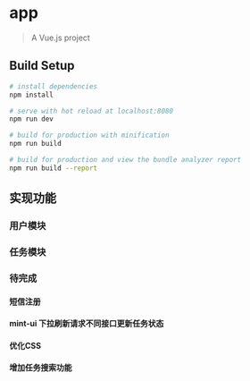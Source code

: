 # app

> A Vue.js project

## Build Setup

``` bash
# install dependencies
npm install

# serve with hot reload at localhost:8080
npm run dev

# build for production with minification
npm run build

# build for production and view the bundle analyzer report
npm run build --report
```
## 实现功能
### 用户模块
### 任务模块
### 待完成
#### 短信注册
#### mint-ui 下拉刷新请求不同接口更新任务状态
#### 优化CSS
#### 增加任务搜索功能
